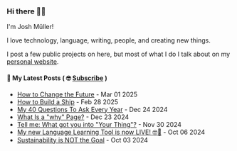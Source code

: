 ### Hi there 👋🏻

I'm Josh Müller!

I love technology, language, writing, people, and creating new things.

I post a few public projects on here, but most of what I do I talk about on my [personal website](https://joshmuller.ca).




#### 📝 My Latest Posts ( 🤓 [Subscribe](https://joshmuller.ca/subscribe) )

<!-- BLOG-POST-LIST:START -->
- [How to Change the Future](https://joshmuller.ca/writings/2025/change-the-future/) - Mar 01 2025
- [How to Build a Ship](https://joshmuller.ca/writings/2025/build-a-ship/) - Feb 28 2025
- [My 40 Questions To Ask Every Year](https://joshmuller.ca/writings/2024/my-40-questions/) - Dec 24 2024
- [What Is a &quot;why&quot; Page?](https://joshmuller.ca/writings/2024/what-is-a-why-page/) - Dec 23 2024
- [Tell me: What got you into &quot;Your Thing&quot;?](https://joshmuller.ca/writings/2024/your-thing/) - Nov 30 2024
- [My new Language Learning Tool is now LIVE! 🤓🥳](https://joshmuller.ca/writings/2024/full-english-spanish-interlinear-live/) - Oct 06 2024
- [Sustainability is NOT the Goal](https://joshmuller.ca/writings/2024/not-sustainability/) - Oct 03 2024<!-- BLOG-POST-LIST:END -->



<!--
**theJoshMuller/theJoshMuller** is a ✨ _special_ ✨ repository because its `README.md` (this file) appears on your GitHub profile.

Here are some ideas to get you started:

- 🔭 I’m currently working on ...
- 🌱 I’m currently learning ...
- 👯 I’m looking to collaborate on ...
- 🤔 I’m looking for help with ...
- 💬 Ask me about ...
- 📫 How to reach me: ...
- 😄 Pronouns: ...
- ⚡ Fun fact: ...
-->
